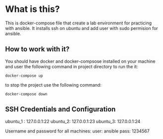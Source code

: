 # What is this?
This is docker-compose file that create a lab environment for practicing with ansible. It installs ssh on ubuntu and add user with sudo permision for ansible.

## How to work with it?
You should have docker and docker-compsose installed on your machine and user the following command in project directory to run the it:
```
docker-compose up
```
to stop the project use the following command:
```
docker-compose down
```

## SSH Credentials and Configuration
ubuntu_1 : 127.0.0.1:22
ubuntu_2: 127.0.0.1:23
ubuntu_3: 127.0.0.1:24

Username and password for all machines:
user: ansible
pass: 1234567